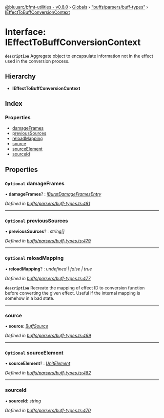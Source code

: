 [@bluuarc/bfmt-utilities - v0.8.0](../README.md) › [Globals](../globals.md) › ["buffs/parsers/buff-types"](../modules/_buffs_parsers_buff_types_.md) › [IEffectToBuffConversionContext](_buffs_parsers_buff_types_.ieffecttobuffconversioncontext.md)

# Interface: IEffectToBuffConversionContext

**`description`** Aggregate object to encapsulate information not in the effect used in the conversion process.

## Hierarchy

* **IEffectToBuffConversionContext**

## Index

### Properties

* [damageFrames](_buffs_parsers_buff_types_.ieffecttobuffconversioncontext.md#optional-damageframes)
* [previousSources](_buffs_parsers_buff_types_.ieffecttobuffconversioncontext.md#optional-previoussources)
* [reloadMapping](_buffs_parsers_buff_types_.ieffecttobuffconversioncontext.md#optional-reloadmapping)
* [source](_buffs_parsers_buff_types_.ieffecttobuffconversioncontext.md#source)
* [sourceElement](_buffs_parsers_buff_types_.ieffecttobuffconversioncontext.md#optional-sourceelement)
* [sourceId](_buffs_parsers_buff_types_.ieffecttobuffconversioncontext.md#sourceid)

## Properties

### `Optional` damageFrames

• **damageFrames**? : *[IBurstDamageFramesEntry](_datamine_types_.iburstdamageframesentry.md)*

*Defined in [buffs/parsers/buff-types.ts:481](https://github.com/BluuArc/bfmt-utilities/blob/master/src/buffs/parsers/buff-types.ts#L481)*

___

### `Optional` previousSources

• **previousSources**? : *string[]*

*Defined in [buffs/parsers/buff-types.ts:479](https://github.com/BluuArc/bfmt-utilities/blob/master/src/buffs/parsers/buff-types.ts#L479)*

___

### `Optional` reloadMapping

• **reloadMapping**? : *undefined | false | true*

*Defined in [buffs/parsers/buff-types.ts:477](https://github.com/BluuArc/bfmt-utilities/blob/master/src/buffs/parsers/buff-types.ts#L477)*

**`description`** Recreate the mapping of effect ID to conversion function before
converting the given effect. Useful if the internal mapping is somehow in a
bad state.

___

###  source

• **source**: *[BuffSource](../enums/_buffs_parsers_buff_types_.buffsource.md)*

*Defined in [buffs/parsers/buff-types.ts:469](https://github.com/BluuArc/bfmt-utilities/blob/master/src/buffs/parsers/buff-types.ts#L469)*

___

### `Optional` sourceElement

• **sourceElement**? : *[UnitElement](../enums/_datamine_types_.unitelement.md)*

*Defined in [buffs/parsers/buff-types.ts:482](https://github.com/BluuArc/bfmt-utilities/blob/master/src/buffs/parsers/buff-types.ts#L482)*

___

###  sourceId

• **sourceId**: *string*

*Defined in [buffs/parsers/buff-types.ts:470](https://github.com/BluuArc/bfmt-utilities/blob/master/src/buffs/parsers/buff-types.ts#L470)*
